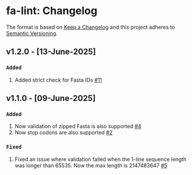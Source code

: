 # fa-lint: Changelog

The format is based on [Keep a Changelog](https://keepachangelog.com/en/1.0.0/)
and this project adheres to [Semantic Versioning](https://semver.org/spec/v2.0.0.html).

## v1.2.0 - [13-June-2025]

### `Added`

1. Added strict check for Fasta IDs [#11](https://github.com/GallVp/fa-lint/issues/11)

## v1.1.0 - [09-June-2025]

### `Added`

1. Now validation of zipped Fasta is also supported [#4](https://github.com/GallVp/fa-lint/issues/4)
2. Now stop codons are also supported [#2](https://github.com/GallVp/fa-lint/issues/2)

### `Fixed`

1. Fixed an issue where validation failed when the 1-line sequence length was longer than 65535. Now the max length is 2147483647 [#5](https://github.com/GallVp/fa-lint/issues/5)
